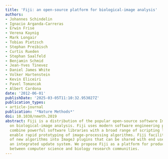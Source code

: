 ```yaml
---
title: 'Fiji: an open-source platform for biological-image analysis'
authors:
- Johannes Schindelin
- Ignacio Arganda-Carreras
- Erwin Frise
- Verena Kaynig
- Mark Longair
- Tobias Pietzsch
- Stephan Preibisch
- Curtis Rueden
- Stephan Saalfeld
- Benjamin Schmid
- Jean-Yves Tinevez
- Daniel James White
- Volker Hartenstein
- Kevin Eliceiri
- Pavel Tomancak
- Albert Cardona
date: '2012-06-01'
publishDate: '2025-03-05T11:10:32.953027Z'
publication_types:
- article-journal
publication: '*Nature Methods*'
doi: 10.1038/nmeth.2019
abstract: Fiji is a distribution of the popular open-source software ImageJ focused
  on biological-image analysis. Fiji uses modern software engineering practices to
  combine powerful software libraries with a broad range of scripting languages to
  enable rapid prototyping of image-processing algorithms. Fiji facilitates the transformation
  of new algorithms into ImageJ plugins that can be shared with end users through
  an integrated update system. We propose Fiji as a platform for productive collaboration
  between computer science and biology research communities.
---
```

